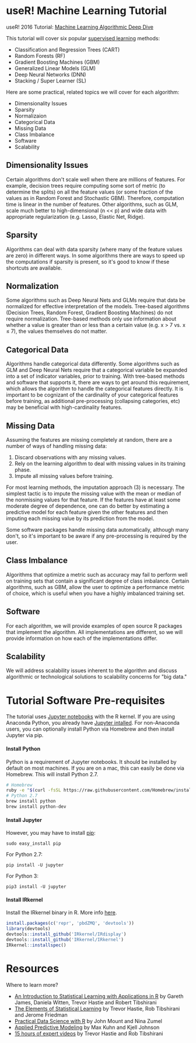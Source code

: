 # useR! Machine Learning Tutorial
useR! 2016 Tutorial: [Machine Learning Algorithmic Deep Dive](http://user2016.org/tutorials/10.html)  


This tutorial will cover six popular [supervised learning](https://en.wikipedia.org/wiki/Supervised_learning) methods:

- Classification and Regression Trees (CART)
- Random Forests (RF)
- Gradient Boosting Machines (GBM)
- Generalized Linear Models (GLM)
- Deep Neural Networks (DNN)
- Stacking / Super Learner (SL)

Here are some practical, related topics we will cover for each algorithm:

- Dimensionality Issues
- Sparsity
- Normalizaion
- Categorical Data
- Missing Data
- Class Imbalance
- Software
- Scalability


## Dimensionality Issues
Certain algorithms don't scale well when there are millions of features.  For example, decision trees require computing some sort of metric (to determine the splits) on all the feature values (or some fraction of the values as in Random Forest and Stochastic GBM).  Therefore, computation time is linear in the number of features.  Other algorithms, such as GLM, scale much better to high-dimensional (n << p) and wide data with appropriate regularization (e.g. Lasso, Elastic Net, Ridge).

## Sparsity
Algorithms can deal with data sparsity (where many of the feature values are zero) in different ways.  In some algorithms there are ways to speed up the computations if sparsity is present, so it's good to know if these shortcuts are available. 

## Normalization
Some algorithms such as Deep Neural Nets and GLMs require that data be normalized for effective interpretation of the models.  Tree-based algorithms (Decision Trees, Random Forest, Gradient Boosting Machines) do not require normalization.  Tree-based methods only use information about whether a value is greater than or less than a certain value (e.g. x > 7 vs. x &leq; 7), the values themselves do not matter.

## Categorical Data
Algorithms handle categorical data differently.  Some algorithms such as GLM and Deep Neural Nets require that a categorical variable be expanded into a set of indicator variables, prior to training.  With tree-based methods and software that supports it, there are ways to get around this requirement, which allows the algorithm to handle the categorical features directly.  It is important to be cognizant of the cardinality of your categorical features before training, as additional pre-processing (collapsing categories, etc) may be beneficial with high-cardinality features.

## Missing Data
Assuming the features are missing completely at random, there are a number of ways of handling missing data:

1. Discard observations with any missing values.
2. Rely on the learning algorithm to deal with missing values in its training phase.
3. Impute all missing values before training.

For most learning methods, the imputation approach (3) is necessary. The simplest tactic is to impute the missing value with the mean or median of the nonmissing values for that feature.  If the features have at least some moderate degree of dependence, one can do better by estimating a predictive model for each feature given the other features and then imputing each missing value by its prediction from the model. 

Some software packages handle missing data automatically, although many don't, so it's important to be aware if any pre-processing is required by the user.

## Class Imbalance
Algorithms that optimize a metric such as accuracy may fail to perform well on training sets that contain a significant degree of class imbalance.  Certain algorithms, such as GBM, allow the user to optimize a performance metric of choice, which is useful when you have a highly imbalanced training set.

## Software
For each algorithm, we will provide examples of open source R packages that implement the algorithm.  All implementations are different, so we will provide information on how each of the implementations differ.

## Scalability
We will address scalability issues inherent to the algorithm and discuss algorithmic or technological solutions to scalability concerns for "big data."


# Tutorial Software Pre-requisites

The tutorial uses [Jupyter notebooks](http://jupyter.readthedocs.io/en/latest/index.html) with the R kernel.  If you are using Anaconda Python, you already have [Jupyter intalled](http://jupyter.readthedocs.io/en/latest/install.html).  For non-Anaconda users, you can optionally install Python via Homebrew and then install Jupyter via pip.

#### Install Python

Python is a requirement of Jupyter notebooks.  It should be installed by default on most machines. If you are on a mac, this can easily be done via Homebrew.  This will install Python 2.7.

```bash
# Homebrew
ruby -e "$(curl -fsSL https://raw.githubusercontent.com/Homebrew/install/master/install)"
# Python 2.7
brew install python
brew install python-dev
```

#### Install Jupyter

However, you may have to install [pip](http://stackoverflow.com/questions/17271319/installing-pip-on-mac-os-x):
```
sudo easy_install pip
```

For Python 2.7:
```
pip install -U jupyter
```

For Python 3:
```
pip3 install -U jupyter
```


#### Install IRkernel

Install the IRkernel binary in R.  More info [here](https://irkernel.github.io/installation/).

```r
install.packages(c('repr', 'pbdZMQ', 'devtools'))
library(devtools)
devtools::install_github('IRkernel/IRdisplay')
devtools::install_github('IRkernel/IRkernel')
IRkernel::installspec()
``` 


# Resources

Where to learn more?

- [An Introduction to Statistical Learning with Applications in R](http://www-bcf.usc.edu/~gareth/ISL/) by  Gareth James, Daniela Witten, Trevor Hastie and Robert Tibshirani
- [The Elements of Statistical Learning](http://statweb.stanford.edu/~tibs/ElemStatLearn/) by Trevor Hastie, Rob Tibshirani and Jerome Friedman
- [Practical Data Science with R](http://www.win-vector.com/blog/practical-data-science-with-r/) by John Mount and Nina Zumel
- [Applied Predictive Modeling](http://appliedpredictivemodeling.com/) by Max Kuhn and Kjell Johnson
- [15 hours of expert videos](http://www.dataschool.io/15-hours-of-expert-machine-learning-videos/) by Trevor Hastie and Rob Tibshirani
